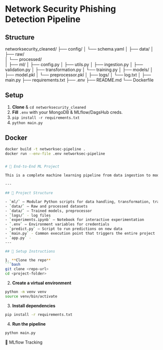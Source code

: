 # Network Security Phishing Detection Pipeline

## Structure
networksecurity_cleaned/
├── config/
│   └── schema.yaml
│
├── data/
│   ├── raw/          
│   └── processed/    
│
├── ml/
│   ├── config.py
│   ├── utils.py
│   ├── ingestion.py
│   ├── validation.py
│   ├── transformation.py
│   └── training.py
│
├── models/
│   ├── model.pkl
│   └── preprocessor.pkl
│
├── logs/
│   └── log.txt
│
├── main.py
├── requirements.txt
├── .env
├── README.md
└── Dockerfile



## Setup

1. **Clone** & `cd networksecurity_cleaned`
2. **Fill** `.env` with your MongoDB & MLflow/DagsHub creds.
3. `pip install -r requirements.txt`
4. `python main.py`

## Docker

```bash
docker build -t networksec-pipeline .
docker run --env-file .env networksec-pipeline


# 🧠 End-to-End ML Project

This is a complete machine learning pipeline from data ingestion to model deployment.

---

## 📁 Project Structure

- `ml/` — Modular Python scripts for data handling, transformation, training, and validation  
- `data/` — Raw and processed datasets  
- `data/` — Trained models, preprocessor  
- `logs/` - log files
- `experiments.ipynb` — Notebook for interactive experimentation  
- `.env` — Environment variables for credentials  
- `predict.py` — Script to run predictions on new data
- `main.py` - Common execution point that triggers the entire project
- `app.py` - 
---

## 🚀 Setup Instructions

1. **Clone the repo**  
```bash
git clone <repo-url>
cd <project-folder>
```

2. **Create a virtual environment**
``` bash
python -m venv venv
source venv/bin/activate
```
3. **Install dependencies**

```bash
pip install -r requirements.txt
```
4. **Run the pipeline**
``` bash
python main.py
```

🧪 MLflow Tracking
